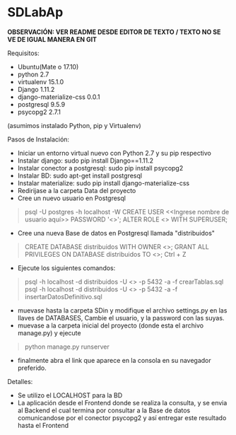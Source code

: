 # SDLabAp
**OBSERVACIÓN: VER README DESDE EDITOR DE TEXTO / TEXTO NO SE VE DE IGUAL MANERA EN GIT**

Requisitos:
- Ubuntu(Mate o 17.10)
- python 2.7
- virtualenv 15.1.0
- Django 1.11.2
- django-materialize-css 0.0.1
- postgresql 9.5.9
- psycopg2 2.7.1

(asumimos instalado Python, pip y Virtualenv)

Pasos de Instalación:
- Iniciar un entorno virtual nuevo con Python 2.7 y su pip respectivo
- Instalar django: sudo pip install Django==1.11.2
- Instalar conector a postgresql: sudo pip install psycopg2
- Instalar BD: sudo apt-get install postgresql
- Instalar materialize: sudo pip install django-materialize-css
- Redirijase a la carpeta Data del proyecto
- Cree un nuevo usuario en Postgresql
>psql -U postgres -h localhost -W
>CREATE USER <<Ingrese nombre de usuario aquí>> PASSWORD '<<Ingrese su pass>>';
>ALTER ROLE <<Ingrese nombre de usuario>> WITH SUPERUSER;
- Cree una nueva Base de datos en Postgresql llamada "distribuidos"
>CREATE DATABASE distribuidos WITH OWNER <<Ingrese nombre de usuario>>;
>GRANT ALL PRIVILEGES ON DATABASE distribuidos TO <<Ingrese nombre de usuario>>;
>Ctrl + Z
- Ejecute los siguientes comandos:
>psql -h localhost -d distribuidos -U <<USUARIO DE SU BD>> -p 5432 -a -f crearTablas.sql
>psql -h localhost -d distribuidos -U <<USUARIO DE SU BD>> -p 5432 -a -f insertarDatosDefinitivo.sql
- muevase hasta la carpeta SDin y modifique el archivo settings.py en las llaves de DATABASES, Cambie el usuario, y la password con las suyas.
- muevase a la carpeta inicial del proyecto (donde esta el archivo manage.py) y ejecute
>python manage.py runserver
- finalmente abra el link que aparece en la consola en su navegador preferido.

Detalles:
* Se utilizo el LOCALHOST para la BD
* La aplicación desde el Frontend donde se realiza la consulta, y se envia al Backend el cual termina por consultar a la Base de datos
comunicandose por el conector psycopg2 y así entregar este resultado hasta el Frontend
